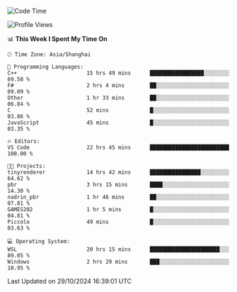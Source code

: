 <!--START_SECTION:waka-->
![Code Time](http://img.shields.io/badge/Code%20Time-2%2C089%20hrs-blue)

![Profile Views](http://img.shields.io/badge/Profile%20Views-0-blue)

📊 **This Week I Spent My Time On** 

```text
🕑︎ Time Zone: Asia/Shanghai

💬 Programming Languages: 
C++                      15 hrs 49 mins      █████████████████░░░░░░░░   69.58 % 
F#                       2 hrs 4 mins        ██░░░░░░░░░░░░░░░░░░░░░░░   09.09 % 
Other                    1 hr 33 mins        ██░░░░░░░░░░░░░░░░░░░░░░░   06.84 % 
C                        52 mins             █░░░░░░░░░░░░░░░░░░░░░░░░   03.86 % 
JavaScript               45 mins             █░░░░░░░░░░░░░░░░░░░░░░░░   03.35 % 

🔥 Editors: 
VS Code                  22 hrs 45 mins      █████████████████████████   100.00 % 

🐱‍💻 Projects: 
tinyrenderer             14 hrs 42 mins      ████████████████░░░░░░░░░   64.62 % 
pbr                      3 hrs 15 mins       ████░░░░░░░░░░░░░░░░░░░░░   14.30 % 
nadrin_pbr               1 hr 46 mins        ██░░░░░░░░░░░░░░░░░░░░░░░   07.81 % 
GAMES202                 1 hr 5 mins         █░░░░░░░░░░░░░░░░░░░░░░░░   04.81 % 
Piccolo                  49 mins             █░░░░░░░░░░░░░░░░░░░░░░░░   03.63 % 

💻 Operating System: 
WSL                      20 hrs 15 mins      ██████████████████████░░░   89.05 % 
Windows                  2 hrs 29 mins       ███░░░░░░░░░░░░░░░░░░░░░░   10.95 % 
```


 Last Updated on 29/10/2024 16:39:01 UTC
<!--END_SECTION:waka-->